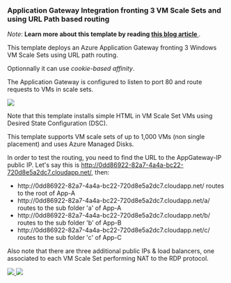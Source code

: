 ### Application Gateway Integration fronting 3 VM Scale Sets and using URL Path based routing ###

<i>Note</i>:  <strong>Learn more about this template by reading
<a href="https://vincentlauzon.com/2017/05/08/url-routing-with-azure-application-gateway/">
this blog article
</a>
</strong>.

This template deploys an Azure Application Gateway fronting 3 Windows VM Scale Sets using URL path routing.

Optionnally it can use <i>cookie-based affinity</i>.

The Application Gateway is configured to listen to port 80 and route requests to VMs in scale sets.

<img src="https://raw.githubusercontent.com/vplauzon/azure-quickstart-templates/master/201-app-gateway-vmss-url-path-routing-windows/images/Diagram.png" />
 
Note that this template installs simple HTML in VM Scale Set VMs using Desired State Configuration (DSC). 

This template supports VM scale sets of up to 1,000 VMs (non single placement) and uses Azure Managed Disks.

In order to test the routing, you need to find the URL to the AppGateway-IP public IP.  Let's say this is http://0dd86922-82a7-4a4a-bc22-720d8e5a2dc7.cloudapp.net/, then:

<ul>
<li>
http://0dd86922-82a7-4a4a-bc22-720d8e5a2dc7.cloudapp.net/ routes to the root of App-A
</li>
<li>
http://0dd86922-82a7-4a4a-bc22-720d8e5a2dc7.cloudapp.net/a/ routes to the sub folder 'a' of App-A
</li>
<li>
http://0dd86922-82a7-4a4a-bc22-720d8e5a2dc7.cloudapp.net/b/ routes to the sub folder 'b' of App-B
</li>
<li>
http://0dd86922-82a7-4a4a-bc22-720d8e5a2dc7.cloudapp.net/c/ routes to the sub folder 'c' of App-C
</li>
</ul>

Also note that there are three additional public IPs & load balancers, one associated to each VM Scale Set performing NAT to the RDP protocol.

<a href="https://portal.azure.com/#create/Microsoft.Template/uri/https%3A%2F%2Fraw.githubusercontent.com%2Fvplauzon%2Fapp-gateway%2Fmaster%2Fvmss-path-routing-windows%2Fazuredeploy.json" target="_blank">
    <img src="http://azuredeploy.net/deploybutton.png"/>
</a>
<a href="http://armviz.io/#/?load=https%3A%2F%2Fraw.githubusercontent.com%2Fvplauzon%2Fapp-gateway%2Fmaster%2Fvmss-path-routing-windows%2Fazuredeploy.json" target="_blank">
    <img src="http://armviz.io/visualizebutton.png"/>
</a>
